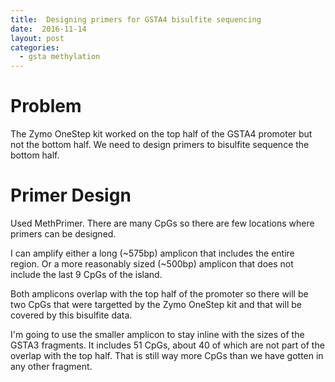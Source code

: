 ```yaml
---
title:  Designing primers for GSTA4 bisulfite sequencing
date:  2016-11-14
layout: post
categories:
  - gsta methylation
---
```


# Problem

The Zymo OneStep kit worked on the top half of the GSTA4 promoter but not the bottom half. We need to design primers to bisulfite sequence the bottom half.

# Primer Design

Used MethPrimer. There are many CpGs so there are few locations where primers can be designed.

I can amplify either a long (~575bp) amplicon that includes the entire region. Or a more reasonably sized (~500bp) amplicon that does not include the last 9 CpGs of the island.

Both amplicons overlap with the top half of the promoter so there will be two CpGs that were targetted by the Zymo OneStep kit and that will be covered by this bisulfite data.

I'm going to use the smaller amplicon to stay inline with the sizes of the GSTA3 fragments. It includes 51 CpGs, about 40 of which are not part of the overlap with the top half. That is still way more CpGs than we have gotten in any other fragment.
